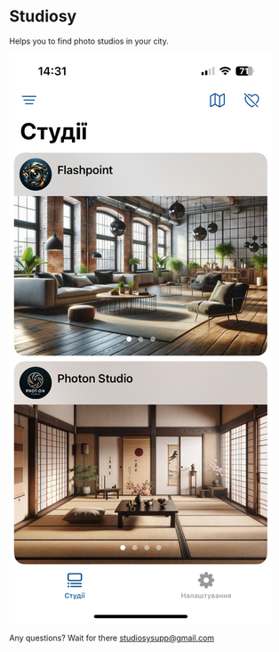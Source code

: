 # Studiosy

Helps you to find photo studios in your city.

![GitHub](https://github.com/BasinPhoto/Studiosy/blob/main/Cover.jpeg?raw=true)

Any questions? Wait for there
studiosysupp@gmail.com